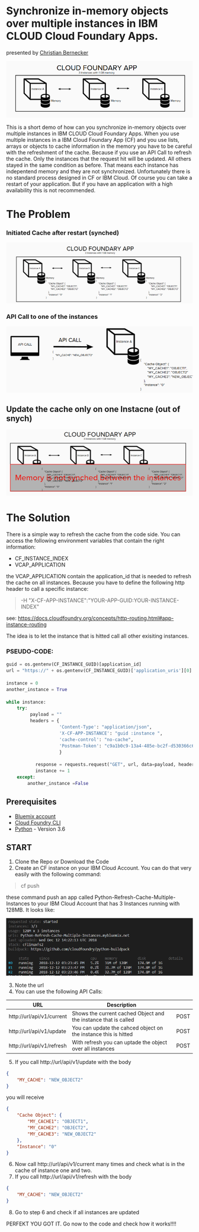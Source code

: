 # Synchronize in-memory objects over multiple instances in IBM CLOUD Cloud Foundary Apps.

 presented by [Christian Bernecker](https://www.linkedin.com/in/bernecker-christian-ba5ab4170/)

![Cloud Foundary](https://github.com/cbernecker/refreshCacheonCloudFoundary/blob/master/img/Cloud%20Foundary.png)

This is a short demo of how can you synchronize in-memory objects over multiple instances in IBM CLOUD Cloud Foundary Apps. When you use multiple instances in a IBM Cloud Foundary App (CF) and you use lists, arrays or objects to cache information in the memory you have to be careful with the refreshment of the cache. Because if you use an API Call to refresh the cache. Only the instances that the request hit will be updated. All others stayed in the same condition as before. That means each instance has indepentend memory and they are not synchronized. Unfortunately there is no standard process designed in CF or IBM Cloud. Of course you can take a restart of your application. But if you have an application with a high availability this is not recommended.

# The Problem

### Initiated Cache after restart (synched)
![Iniate the cache](https://github.com/cbernecker/refreshCacheonCloudFoundary/blob/master/img/Iniated%20Cache.PNG)

### API Call to one of the instances 
![Update Cache](https://github.com/cbernecker/refreshCacheonCloudFoundary/blob/master/img/Updating%20Cache.PNG)

## Update the cache only on one Instacne (out of snych)
![Not Synched](https://github.com/cbernecker/refreshCacheonCloudFoundary/blob/master/img/NotSynched.PNG)


# The Solution

There is a simple way to refresh the cache from the code side. You can access the following environment variables that contain the right information:

* CF_INSTANCE_INDEX
* VCAP_APPLICATION

the VCAP_APPLICATION contain the application_id that is needed to refresh the cache on all instances. Because you have to define the following http header to call a specific instance:

> -H "X-CF-APP-INSTANCE":"YOUR-APP-GUID:YOUR-INSTANCE-INDEX"

see: https://docs.cloudfoundry.org/concepts/http-routing.html#app-instance-routing

The idea is to let the instance that is hitted call all other exisiting instances. 

### PSEUDO-CODE:

```Python
guid = os.gentenv(CF_INSTANCE_GUID)[application_id]
url = "https://" + os.gentenv(CF_INSTANCE_GUID)['application_uris'][0] + "/api/v1/refresh"

instance = 0
another_instance = True

while instance:
    try:
         payload = ""
         headers = {
                    'Content-Type': "application/json",
                    'X-CF-APP-INSTANCE': "guid :instance ",
                    'cache-control': "no-cache",
                    'Postman-Token': "c9a1b0c9-13a4-485e-bc2f-d530366c64dd"
                    }

           response = requests.request("GET", url, data=payload, headers=headers)
           instance += 1
    except:
        another_instance =False
```

## Prerequisites

* [Bluemix account](https://console.ng.bluemix.net/registration/)
* [Cloud Foundry CLI](https://github.com/cloudfoundry/cli#downloads)
* [Python](https://www.python.org/downloads/) - Version 3.6

## START

1. Clone the Repo or Download the Code
2. Create an CF instance on your IBM Cloud Account. You can do that very easily with the following command: 

> cf push 

these command push an app called Python-Refresh-Cache-Multiple-Instances to your IBM Cloud Account that has 3 Instances running with 128MB. It looks like:

![Push](https://github.com/cbernecker/refreshCacheonCloudFoundary/blob/master/img/Push.PNG)

3. Note the url
4. You can use the following API Calls:

|URL                         | Description                                                      |      |
|----------------------------|------------------------------------------------------------------|------|
| http://url/api/v1/current  | Shows the current cached Object and the instance that is called  | POST |
| http://url/api/v1/update   | You can update the cahced object on the instance this is hitted  | POST |
| http://url/api/v1/refresh  | With refresh you can uptade the object over all instances        | POST |

5. If you call http://url/api/v1/update with the body 

```JSON 
{
    "MY_CACHE": "NEW_OBJECT2"
}
```

you will receive
```JSON 
{
    "Cache Object": {
        "MY_CACHE1": "OBJECT1",
        "MY_CACHE2": "OBJECT2",
        "MY_CACHE3": "NEW_OBJECT2"
    },
    "Instance": "0"
}
```

6. Now call http://url/api/v1/current many times and check what is in the cache of instance one and two.
7. If you call http://url/api/v1/refresh with the body 

```JSON 
{
    "MY_CACHE": "NEW_OBJECT2"
}
```
8. Go to step 6 and check if all instances are updated 


PERFEKT YOU GOT IT. Go now to the code and check how it works!!!!




